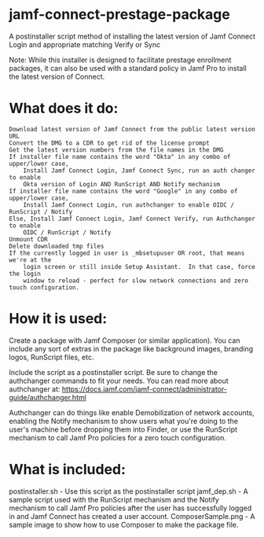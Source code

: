 # jamf-connect-prestage-package
A postinstaller script method of installing the latest version of Jamf Connect Login and appropriate matching Verify or Sync

Note: While this installer is designed to facilitate prestage enrollment packages, it can 
also be used with a standard policy in Jamf Pro to install the latest version of Connect.

# What does it do:
	Download latest version of Jamf Connect from the public latest version URL
	Convert the DMG to a CDR to get rid of the license prompt
	Get the latest version numbers from the file names in the DMG
	If installer file name contains the word "Okta" in any combo of upper/lower case,
		Install Jamf Connect Login, Jamf Connect Sync, run an auth changer to enable
		Okta version of Login AND RunScript AND Notify mechanism
	If installer file name contains the word "Google" in any combo of upper/lower case,
		Install Jamf Connect Login, run authchanger to enable OIDC / RunScript / Notify
	Else, Install Jamf Connect Login, Jamf Connect Verify, run Authchanger to enable
		OIDC / RunScript / Notify
	Unmount CDR
	Delete downloaded tmp files
	If the currently logged in user is _mbsetupuser OR root, that means we're at the 
		login screen or still inside Setup Assistant.  In that case, force the login
		window to reload - perfect for slow network connections and zero touch configuration.

# How it is used:

Create a package with Jamf Composer (or similar application).  You can include any sort of extras
in the package like background images, branding logos, RunScript files, etc.

Include the script as a postinstaller script.  Be sure to change the authchanger commands to 
fit your needs.  You can read more about authchanger at:
https://docs.jamf.com/jamf-connect/administrator-guide/authchanger.html

Authchanger can do things like enable Demobilization of network accounts, enabling the 
Notify mechanism to show users what you're doing to the user's machine before dropping
them into Finder, or use the RunScript mechanism to call Jamf Pro policies for a zero touch
configuration.

# What is included:

postinstaller.sh - Use this script as the postinstaller script
jamf_dep.sh - A sample script used with the RunScript mechanism and the Notify mechanism to
	call Jamf Pro policies after the user has successfully logged in and Jamf Connect has
	created a user account.
ComposerSample.png - A sample image to show how to use Composer to make the package file.